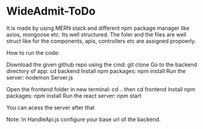 # WideAdmit-ToDo

It is made by using MERN stack and different npm package manager like axios, mongoose etc. Its well structured. The foler and the files are well struct like for the components, apis, controllers etc are assigned propoerly.

How to run the code: 

Download the given github repo using the cmd: git clone <url>
Go to the backend directory of app: cd backend
Install npm packages: npm install
Run the server: nodemon Server.js


Open the frontend folder in new terminal: cd .. then cd frontend 
Install npm packages: npm install
Run the react server: npm start

You can acess the server after that

Note: In HandleApi.js configure your base url of the backend.
